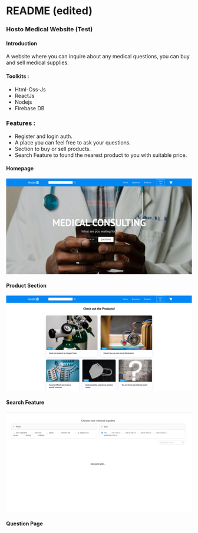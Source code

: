 # README (edited)

### Hosto Medical Website (Test)

#### Introduction

A website where you can inquire about any medical questions, you can buy and sell medical supplies.

#### Toolkits :

* Html-Css-Js
* ReactJs
* Nodejs
* Firebase DB

### Features :

* Register and login auth.
* A place you can feel free to ask your questions.
* Section to buy or sell products.
* Search Feature to found the nearest product to you with suitable price.

#### Homepage

![HomePage](images/HomePage.jpg)

#### Product Section

![Bproducts](images/Bproducts.jpg)

#### Search Feature

![Sfeature](images/Sfeature.png)

#### Question Page
